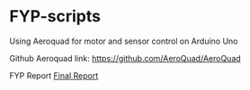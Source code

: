 # FYP-scripts
Using Aeroquad for motor and sensor control on Arduino Uno 


Github Aeroquad link: https://github.com/AeroQuad/AeroQuad



FYP Report
[Final Report](https://github.com/Cryptnixsg/FYP-scripts/blob/main/FYP%20Final%20Report.docx%20(1).pdf)
